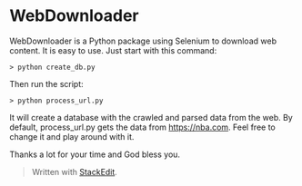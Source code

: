 # WebDownloader

WebDownloader is a Python package using Selenium to download web content. It is easy to use. Just start with this command:

    > python create_db.py

Then run the script:

    > python process_url.py

It will create a database with the crawled and parsed data from the web. By default, process_url.py gets the data from https://nba.com. Feel free to change it and play around with it.

Thanks a lot for your time and God bless you.



> Written with [StackEdit](https://stackedit.io/).

